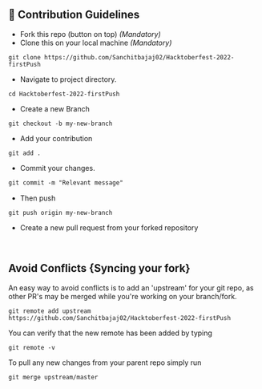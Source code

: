 ## 📝 Contribution Guidelines

- Fork this repo (button on top) _(Mandatory)_
- Clone this on your local machine _(Mandatory)_

```
git clone https://github.com/Sanchitbajaj02/Hacktoberfest-2022-firstPush
```

- Navigate to project directory.

```
cd Hacktoberfest-2022-firstPush
```

- Create a new Branch

```
git checkout -b my-new-branch
```

- Add your contribution

```
git add .
```

- Commit your changes.

```markdown
git commit -m "Relevant message"
```

- Then push

```
git push origin my-new-branch
```

- Create a new pull request from your forked repository

<br>

## Avoid Conflicts {Syncing your fork}

An easy way to avoid conflicts is to add an 'upstream' for your git repo, as other PR's may be merged while you're working on your branch/fork.

```terminal
git remote add upstream https://github.com/Sanchitbajaj02/Hacktoberfest-2022-firstPush
```

You can verify that the new remote has been added by typing

```terminal
git remote -v
```

To pull any new changes from your parent repo simply run

```terminal
git merge upstream/master
```
